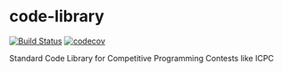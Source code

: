 # code-library

[![Build Status](https://travis-ci.com/nju-calabash/code-library.svg?branch=master)](https://travis-ci.com/nju-calabash/code-library)
[![codecov](https://codecov.io/gh/nju-calabash/code-library/branch/master/graph/badge.svg)](https://codecov.io/gh/nju-calabash/code-library)

Standard Code Library for Competitive Programming Contests like ICPC
